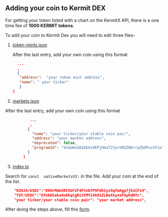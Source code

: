 ## Adding your coin to Kermit DEX
For getting your token listed with a chart on the KermitX API, there is a one time fee of **1000 KERMIT tokens**.

To add your coin to Kermit Dex you will need to edit three files-

 1. [token-mints.json](https://github.com/KermitSwap/serum-dex-ui/blob/master/src/token-mints.json)
	 
	 After the last entry, add your own coin using this format
	 ```json
	   ...
	   ,
	   {
		"address":  "your token mint address",
		"name": " your ticker"
		}
	]	
	```
	
2. [markets.json](https://github.com/KermitSwap/serum-dex-ui/blob/master/src/markets.json)
		 
After the last entry, add your own coin using this format
	
```json
		   ...
		   ,
		  {
			"name": "your ticker/your stable coin pair",
			"address": "your market address",
			"deprecated": false,
			"programId": "9xQeWvG816bUx9EPjHmaT23yvVM2ZWbrrpZb9PusVFin"
		  }
		]	
``` 
	
3. [index.ts](https://github.com/KermitSwap/serum-history/blob/main/src/index.ts)
		 
Search for `const  nativeMarketsV3:` in the file. Add your coin at the end of the list.

```json
	"NINJA/USDC":"88HrMUm3RtXGF2F4Ftnb7P9Fdh2yz9qfmAgp7jh2CFs9",
	"TGT/USDC":"GfokD5aka4n8kqCgRiJtMYi4Xd1ZLBatkynxFGyKdNTc",
	"your ticker/your stable coin pair": "your market address",
``` 
	
After doing the steps above, fill this [form](https://forms.gle/9Xz99nXNdLc5xfUA6).
